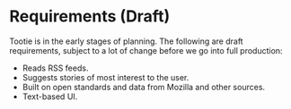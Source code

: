 # Requirements (Draft)

Tootie is in the early stages of planning. The following are draft requirements, subject to a lot of change before we go into full production:

- Reads RSS feeds.
- Suggests stories of most interest to the user.
- Built on open standards and data from Mozilla and other sources.
- Text-based UI.
